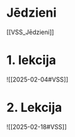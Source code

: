 
# Jēdzieni

[[VSS_Jēdzieni]]

# 1. lekcija
![[2025-02-04#VSS]]

# 2. Lekcija

![[2025-02-18#VSS]]

